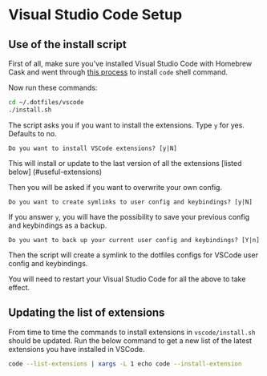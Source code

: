# Visual Studio Code Setup

## Use of the install script

First of all, make sure you've installed Visual Studio Code with Homebrew Cask and went through [this process](https://code.visualstudio.com/docs/setup/mac#_command-line) to install `code` shell command.

Now run these commands:

```sh
cd ~/.dotfiles/vscode
./install.sh
```

The script asks you if you want to install the extensions. Type `y` for yes. Defaults to no.

`Do you want to install VSCode extensions? [y|N]`

This will install or update to the last version of all the extensions [listed below] (#useful-extensions)

Then you will be asked if you want to overwrite your own config.

`Do you want to create symlinks to user config and keybindings? [y|N]`

If you answer `y`, you will have the possibility to save your previous config and keybindings as a backup.

`Do you want to back up your current user config and keybindings? [Y|n]`

Then the script will create a symlink to the dotfiles configs for VSCode user config and keybindings.

You will need to restart your Visual Studio Code for all the above to take effect.

## Updating the list of extensions

From time to time the commands to install extensions in `vscode/install.sh` should be updated. Run the below command to get a new list of the latest extensions you have installed in VSCode.

```sh
code --list-extensions | xargs -L 1 echo code --install-extension
```
